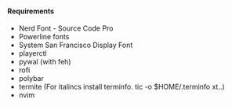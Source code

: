 #### Requirements

- Nerd Font - Source Code Pro
- Powerline fonts
- System San Francisco Display Font
- playerctl
- pywal (with feh)
- rofi
- polybar
- termite (For italincs install terminfo. tic -o $HOME/.terminfo xt..)
- nvim
